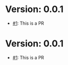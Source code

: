 # Version: 0.0.1

* [#1](https://github.com/rjgill/test/pull/1): This is a PR


# Version: 0.0.1

* [#1](https://github.com/rjgill/test/pull/1): This is a PR



